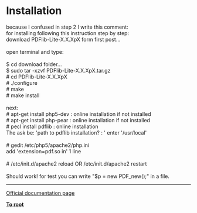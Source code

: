 # Installation



because I confused in step 2 I write this comment:<br>for installing following this instruction step by step:<br>download PDFlib-Lite-X.X.XpX form first post...<br><br>open terminal and type: <br><br>$ cd download folder...<br>$ sudo tar -xzvf PDFlib-Lite-X.X.XpX.tar.gz <br># cd PDFlib-Lite-X.X.XpX <br># ./configure<br># make<br># make install <br><br>next:<br># apt-get install php5-dev    : online installation if not installed<br># apt-get install php-pear    : online installation if not installed<br># pecl install pdflib         : online installation<br>    The ask be: &apos;path to pdflib installation? : &apos; enter &apos;/usr/local&apos;<br><br># gedit /etc/php5/apache2/php.ini<br>    add &apos;extension=pdf.so in&apos; 1 line<br><br># /etc/init.d/apache2 reload  OR /etc/init.d/apache2 restart<br><br>Should work! for test you can write "$p = new PDF_new();" in a file.  

---

[Official documentation page](https://www.php.net/manual/en/pdf.installation.php)

**[To root](/README.md)**